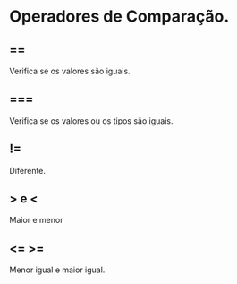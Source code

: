 # Operadores de Comparação.

## ==

Verifica se os valores são iguais.

## ===

Verifica se os valores ou os tipos são iguais.

## !=

Diferente.

## > e <

Maior e menor

## <= >=

Menor igual e maior igual.
